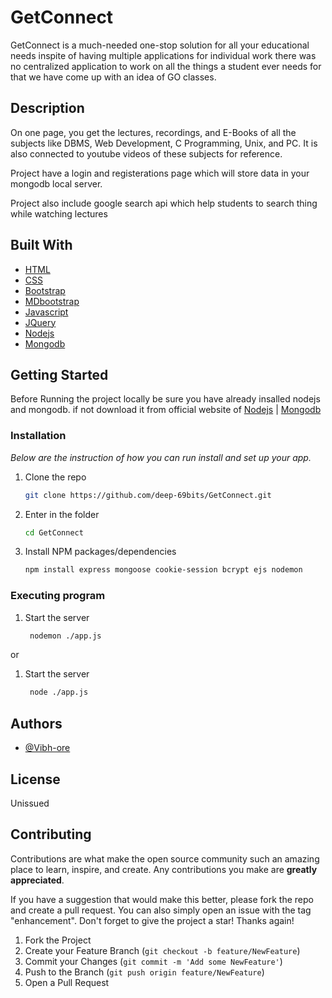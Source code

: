 # GetConnect

GetConnect is a much-needed one-stop solution for all your educational needs inspite of having multiple applications for individual work there was no centralized application to work on all the things a student ever needs for that we have come up with an idea of GO classes. 
## Description
On one page, you get the lectures, recordings, and E-Books of all the subjects like DBMS, Web Development, C Programming, Unix, and PC. It is also connected to youtube videos of these subjects for reference.

Project have a login and registerations page which will store data in your mongodb local server.

Project also include google search api which help students to search thing while watching lectures



## Built With
* [HTML](https://html.com/)
* [CSS](https://www.w3.org/Style/CSS/Overview.en.html)
* [Bootstrap](https://getbootstrap.com)
* [MDbootstrap](https://mdbootstrap.com/)
* [Javascript](https://www.javascript.com/)
* [JQuery](https://jquery.com/)
* [Nodejs](https://nodejs.org/en/)
* [Mongodb](https://www.mongodb.com/)


## Getting Started

Before Running the project locally be sure you have already insalled nodejs and mongodb.
if not download it from official website of [Nodejs](https://nodejs.org/en/) | [Mongodb](https://www.mongodb.com/)

### Installation

_Below are the instruction of how you can run  install and set up your app._

1. Clone the repo
   ```sh
   git clone https://github.com/deep-69bits/GetConnect.git
   ```
2. Enter in the folder
   ```sh
   cd GetConnect
   ``` 
3. Install NPM packages/dependencies
   ```sh
   npm install express mongoose cookie-session bcrypt ejs nodemon
   ```
### Executing program 
1. Start the server
   ```sh
    nodemon ./app.js  
    ```
or

1. Start the server
   ```sh
    node ./app.js  
    ```
## Authors  
* [@Vibh-ore](https://github.com/Vibh-ore)




## License

Unissued 

## Contributing

Contributions are what make the open source community such an amazing place to learn, inspire, and create. Any contributions you make are **greatly appreciated**.

If you have a suggestion that would make this better, please fork the repo and create a pull request. You can also simply open an issue with the tag "enhancement".
Don't forget to give the project a star! Thanks again!

1. Fork the Project
2. Create your Feature Branch (`git checkout -b feature/NewFeature`)
3. Commit your Changes (`git commit -m 'Add some NewFeature'`)
4. Push to the Branch (`git push origin feature/NewFeature`)
5. Open a Pull Request
